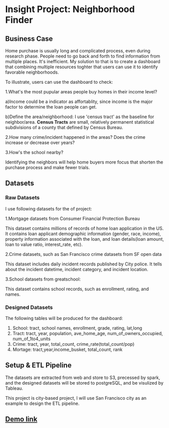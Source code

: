 # Insight Project: Neighborhood Finder

## Business Case
Home purchase is usually long and complicated process, even during research phase. People need to go back and forth to find information from multiple places. It's inefficient. My solution to that is to create a dashboard that combining multiple resources toghter that users can use it to identify favorable neighborhoods. 

To illustrate, users can use the dashboard to check:

1.What's the most pupular areas people buy homes in their income level? 

a)Income could be a indicator as affortablity, since income is the major factor to determine the loan people can get. 

b)Define the area/neighborhood: I use 'census tract' as the baseline for neighbor/area. **Census Tracts** are small, relatively permanent statistical subdivisions of a county that defined by Census Bureau. 

2.How many crime/incident happened in the areas? Does the crime increase or decrease over years?

3.How's the school nearby? 

Identifying the neighbors will help home buyers more focus that shorten the purchase process and make fewer trials.

## Datasets
### Raw Datasets
I use following datasets for the of project:

1.Mortgage datasets from Consumer Financial Protection Bureau

This dataset contains millions of records of home loan application in the US. It contains loan applicant demographic information (gender, race, income), property information associated with the loan, and loan details(loan amount, loan to value ratio, interest_rate, etc).

2.Crime datasets, such as San Francisco crime datasets from SF open data

This dataset includes daily incident records published by City police. It tells about the incident datetime, incident category, and incident location.

3.School datasets from greatschool: 

This dataset contains school records, such as enrollment, rating, and names.

### Designed Datasets
The following tables will be produced for the dashboard:
1. School: tract, school names, enrollment, grade, rating, lat,long
2. Tract: tract, year, population, ave_home_age, num_of_owners_occupied, num_of_1to4_units
3. Crime: tract, year, total_count, crime_rate(total_count/pop)
4. Mortage: tract,year,income_busket, total_count, rank

## Setup & ETL Pipeline
The datasets are extracted from web and store to S3, precessed by spark, and the designed datasets will be stored to postgreSQL, and be visulized by Tableau.

This project is city-based project, I will use San Francisco city as an example to design the ETL pipeline.  

## [Demo link](https://public.tableau.com/profile/feng.wang2440#!/vizhome/NFversion3_0/dashboardv2)

